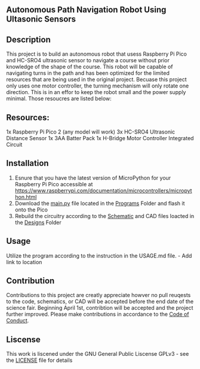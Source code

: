 ## Autonomous Path Navigation Robot Using Ultasonic Sensors

## Description

This project is to build an autonomous robot that usess Raspberry Pi Pico and HC-SRO4 ultrasonic sensor to navigate a course without prior knowledge of the shape of the course.
This robot will be capable of navigating turns in the path and has been optimized for the limited resources that are being used in the original project. 
Becuase this project only uses one motor controller, the turning mechanism will only rotate one direction. This is in an effor to keep the robot small and the power supply minimal. 
Those resoucres are listed below:

## Resources:

1x Raspberry Pi Pico 2 (any model will work)
3x HC-SRO4 Ultrasonic Distance Sensor
1x 3AA Batter Pack
1x H-Bridge Motor Controller Integrated Circuit

## Installation

1. Esnure that you have the latest version of MicroPython for your Raspberry Pi Pico accessible at https://www.raspberrypi.com/documentation/microcontrollers/micropython.html
2. Download the [main.py](main.py) file located in the [Programs](Programs) Folder and flash it onto the Pico
3. Rebuild the circuitry according to the [Schematic](schematic.png) and CAD files loacted in the [Designs](Designs) Folder

## Usage

Utilize the program according to the instruction in the USAGE.md file. - Add link to location

## Contribution

Contributions to this project are creatly appreciate howver no pull reuqests to the code, schematics, or CAD will be accepted before the end date of the science fair. Beginning April 1st, contribtion will be accepted and the project further improved. Please make contributions in accordance to the [Code of Conduct](CodeOfConduct).

## Liscense
This work is liscened under the GNU General Public Liscense GPLv3 - see the [LICENSE](LICENSE) file for details
